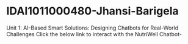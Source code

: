 # IDAI1011000480-Jhansi-Barigela
Unit 1: AI-Based Smart Solutions: Designing Chatbots for Real-World Challenges
Click the below link to interact with the NutriWell Chatbot- 
